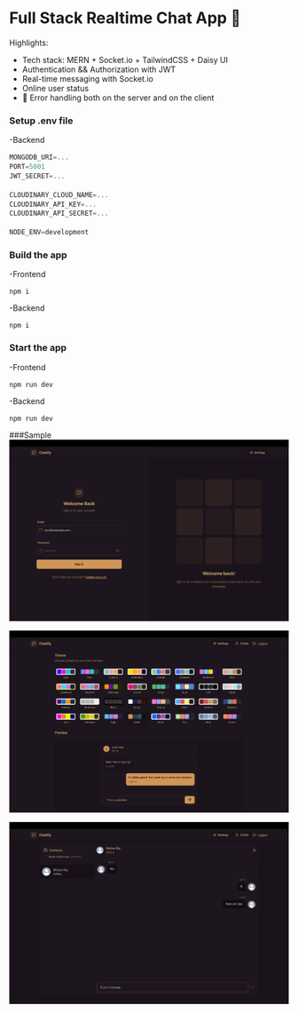 #  Full Stack Realtime Chat App 🧌


Highlights:

-  Tech stack: MERN + Socket.io + TailwindCSS + Daisy UI
-  Authentication && Authorization with JWT
-  Real-time messaging with Socket.io
-  Online user status
- 🐞 Error handling both on the server and on the client


### Setup .env file
-Backend
```js
MONGODB_URI=...
PORT=5001
JWT_SECRET=...

CLOUDINARY_CLOUD_NAME=...
CLOUDINARY_API_KEY=...
CLOUDINARY_API_SECRET=...

NODE_ENV=development
```

### Build the app

-Frontend
```shell
npm i
```

-Backend
```shell
npm i
```
### Start the app

-Frontend
```shell
npm run dev
```

-Backend
```shell
npm run dev
```

###Sample
![Login Page](/frontend/public/screenshot-for-readme-1.png)

![Custom UI Page](/frontend/public/custom_ui.png)

![Chats](/frontend/public/chat.png)

